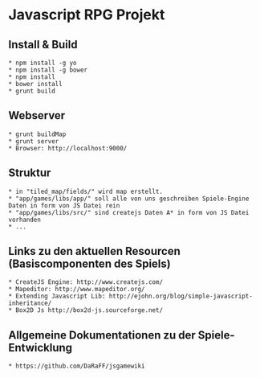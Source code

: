 # Javascript RPG Projekt #

## Install & Build ##
    * npm install -g yo
    * npm install -g bower
    * npm install
    * bower install
    * grunt build

## Webserver ##
    * grunt buildMap
    * grunt server
    * Browser: http://localhost:9000/

## Struktur ##

    * in "tiled_map/fields/" wird map erstellt.
    * "app/games/libs/app/" soll alle von uns geschreiben Spiele-Engine Daten in form von JS Datei rein
    * "app/games/libs/src/" sind createjs Daten A* in form von JS Datei vorhanden
    * ...

## Links zu den aktuellen Resourcen (Basiscomponenten des Spiels) ##

    * CreateJS Engine: http://www.createjs.com/
    * Mapeditor: http://www.mapeditor.org/
    * Extending Javascript Lib: http://ejohn.org/blog/simple-javascript-inheritance/
    * Box2D Js http://box2d-js.sourceforge.net/

## Allgemeine Dokumentationen zu der Spiele-Entwicklung ##

    * https://github.com/DaRaFF/jsgamewiki
